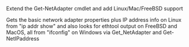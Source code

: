 Extend the Get-NetAdapter cmdlet and add Linux/Mac/FreeBSD support

Gets the basic network adapter properties plus IP address info
on Linux from "ip addr show" and also looks for ethtool output
on FreeBSD and MacOS, all from "ifconfig"
on Windows via Get_NetAdapter and Get-NetIPaddress
